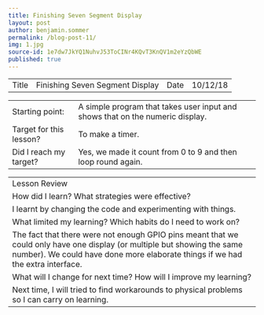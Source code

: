 ```yaml
---
title: Finishing Seven Segment Display
layout: post
author: benjamin.sommer
permalink: /blog-post-11/
img: 1.jpg
source-id: 1e7dw7JkYQ1NuhvJ53ToCINr4KQvT3KnQV1m2eYzQbWE
published: true
---
```

<table>
  <tr>
    <td>Title</td>
    <td>Finishing Seven Segment Display</td>
    <td>Date</td>
    <td>10/12/18</td>
  </tr>
</table>


<table>
  <tr>
    <td>Starting point:</td>
    <td>A simple program that takes user input and shows that on the numeric display.</td>
  </tr>
  <tr>
    <td>Target for this lesson?</td>
    <td>To make a timer.</td>
  </tr>
  <tr>
    <td>Did I reach my target? </td>
    <td>Yes, we made it count from 0 to 9 and then loop round again.</td>
  </tr>
</table>


<table>
  <tr>
    <td>Lesson Review</td>
  </tr>
  <tr>
    <td>How did I learn? What strategies were effective? </td>
  </tr>
  <tr>
    <td>I learnt by changing the code and experimenting with things.</td>
  </tr>
  <tr>
    <td>What limited my learning? Which habits do I need to work on? </td>
  </tr>
  <tr>
    <td>The fact that there were not enough GPIO pins meant that we could only have one display (or multiple but showing the same number). We could have done more elaborate things if we had the extra interface.</td>
  </tr>
  <tr>
    <td>What will I change for next time? How will I improve my learning?</td>
  </tr>
  <tr>
    <td>Next time, I will tried to find workarounds to physical problems so I can carry on learning.</td>
  </tr>
</table>


